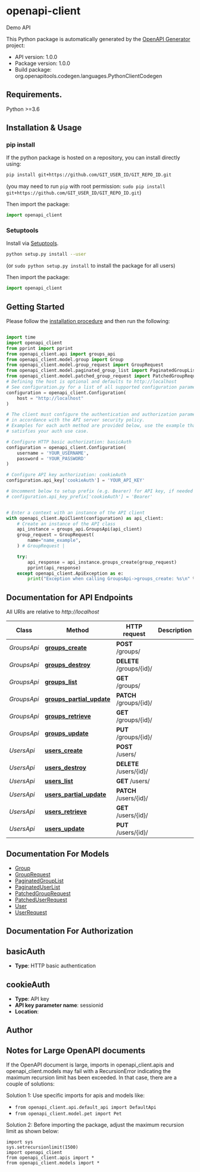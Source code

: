 # openapi-client
Demo API

This Python package is automatically generated by the [OpenAPI Generator](https://openapi-generator.tech) project:

- API version: 1.0.0
- Package version: 1.0.0
- Build package: org.openapitools.codegen.languages.PythonClientCodegen

## Requirements.

Python >=3.6

## Installation & Usage
### pip install

If the python package is hosted on a repository, you can install directly using:

```sh
pip install git+https://github.com/GIT_USER_ID/GIT_REPO_ID.git
```
(you may need to run `pip` with root permission: `sudo pip install git+https://github.com/GIT_USER_ID/GIT_REPO_ID.git`)

Then import the package:
```python
import openapi_client
```

### Setuptools

Install via [Setuptools](http://pypi.python.org/pypi/setuptools).

```sh
python setup.py install --user
```
(or `sudo python setup.py install` to install the package for all users)

Then import the package:
```python
import openapi_client
```

## Getting Started

Please follow the [installation procedure](#installation--usage) and then run the following:

```python

import time
import openapi_client
from pprint import pprint
from openapi_client.api import groups_api
from openapi_client.model.group import Group
from openapi_client.model.group_request import GroupRequest
from openapi_client.model.paginated_group_list import PaginatedGroupList
from openapi_client.model.patched_group_request import PatchedGroupRequest
# Defining the host is optional and defaults to http://localhost
# See configuration.py for a list of all supported configuration parameters.
configuration = openapi_client.Configuration(
    host = "http://localhost"
)

# The client must configure the authentication and authorization parameters
# in accordance with the API server security policy.
# Examples for each auth method are provided below, use the example that
# satisfies your auth use case.

# Configure HTTP basic authorization: basicAuth
configuration = openapi_client.Configuration(
    username = 'YOUR_USERNAME',
    password = 'YOUR_PASSWORD'
)

# Configure API key authorization: cookieAuth
configuration.api_key['cookieAuth'] = 'YOUR_API_KEY'

# Uncomment below to setup prefix (e.g. Bearer) for API key, if needed
# configuration.api_key_prefix['cookieAuth'] = 'Bearer'


# Enter a context with an instance of the API client
with openapi_client.ApiClient(configuration) as api_client:
    # Create an instance of the API class
    api_instance = groups_api.GroupsApi(api_client)
    group_request = GroupRequest(
        name="name_example",
    ) # GroupRequest | 

    try:
        api_response = api_instance.groups_create(group_request)
        pprint(api_response)
    except openapi_client.ApiException as e:
        print("Exception when calling GroupsApi->groups_create: %s\n" % e)
```

## Documentation for API Endpoints

All URIs are relative to *http://localhost*

Class | Method | HTTP request | Description
------------ | ------------- | ------------- | -------------
*GroupsApi* | [**groups_create**](docs/GroupsApi.md#groups_create) | **POST** /groups/ | 
*GroupsApi* | [**groups_destroy**](docs/GroupsApi.md#groups_destroy) | **DELETE** /groups/{id}/ | 
*GroupsApi* | [**groups_list**](docs/GroupsApi.md#groups_list) | **GET** /groups/ | 
*GroupsApi* | [**groups_partial_update**](docs/GroupsApi.md#groups_partial_update) | **PATCH** /groups/{id}/ | 
*GroupsApi* | [**groups_retrieve**](docs/GroupsApi.md#groups_retrieve) | **GET** /groups/{id}/ | 
*GroupsApi* | [**groups_update**](docs/GroupsApi.md#groups_update) | **PUT** /groups/{id}/ | 
*UsersApi* | [**users_create**](docs/UsersApi.md#users_create) | **POST** /users/ | 
*UsersApi* | [**users_destroy**](docs/UsersApi.md#users_destroy) | **DELETE** /users/{id}/ | 
*UsersApi* | [**users_list**](docs/UsersApi.md#users_list) | **GET** /users/ | 
*UsersApi* | [**users_partial_update**](docs/UsersApi.md#users_partial_update) | **PATCH** /users/{id}/ | 
*UsersApi* | [**users_retrieve**](docs/UsersApi.md#users_retrieve) | **GET** /users/{id}/ | 
*UsersApi* | [**users_update**](docs/UsersApi.md#users_update) | **PUT** /users/{id}/ | 


## Documentation For Models

 - [Group](docs/Group.md)
 - [GroupRequest](docs/GroupRequest.md)
 - [PaginatedGroupList](docs/PaginatedGroupList.md)
 - [PaginatedUserList](docs/PaginatedUserList.md)
 - [PatchedGroupRequest](docs/PatchedGroupRequest.md)
 - [PatchedUserRequest](docs/PatchedUserRequest.md)
 - [User](docs/User.md)
 - [UserRequest](docs/UserRequest.md)


## Documentation For Authorization


## basicAuth

- **Type**: HTTP basic authentication


## cookieAuth

- **Type**: API key
- **API key parameter name**: sessionid
- **Location**: 


## Author




## Notes for Large OpenAPI documents
If the OpenAPI document is large, imports in openapi_client.apis and openapi_client.models may fail with a
RecursionError indicating the maximum recursion limit has been exceeded. In that case, there are a couple of solutions:

Solution 1:
Use specific imports for apis and models like:
- `from openapi_client.api.default_api import DefaultApi`
- `from openapi_client.model.pet import Pet`

Solution 2:
Before importing the package, adjust the maximum recursion limit as shown below:
```
import sys
sys.setrecursionlimit(1500)
import openapi_client
from openapi_client.apis import *
from openapi_client.models import *
```

